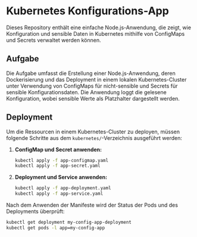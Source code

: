 # Kubernetes Konfigurations-App

Dieses Repository enthält eine einfache Node.js-Anwendung, die zeigt, wie Konfiguration und sensible Daten in Kubernetes mithilfe von ConfigMaps und Secrets verwaltet werden können.

## Aufgabe

Die Aufgabe umfasst die Erstellung einer Node.js-Anwendung, deren Dockerisierung und das Deployment in einem lokalen Kubernetes-Cluster unter Verwendung von ConfigMaps für nicht-sensible und Secrets für sensible Konfigurationsdaten. Die Anwendung loggt die gelesene Konfiguration, wobei sensible Werte als Platzhalter dargestellt werden.

## Deployment

Um die Ressourcen in einem Kubernetes-Cluster zu deployen, müssen folgende Schritte aus dem `kubernetes/`-Verzeichnis ausgeführt werden:

1.  **ConfigMap und Secret anwenden:**
    ```bash
    kubectl apply -f app-configmap.yaml
    kubectl apply -f app-secret.yaml
    ```
2.  **Deployment und Service anwenden:**
    ```bash
    kubectl apply -f app-deployment.yaml
    kubectl apply -f app-service.yaml
    ```

Nach dem Anwenden der Manifeste wird der Status der Pods und des Deployments überprüft:

```bash
kubectl get deployment my-config-app-deployment
kubectl get pods -l app=my-config-app